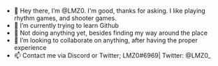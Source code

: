 - 👋 Hey there, I’m @LMZ0. I'm good, thanks for asking. I like playing rhythm games, and shooter games. 
- 👀 I’m currently trying to learn Github
- 🌱 Not doing anything yet, besides finding my way around the place
- 💞️ I’m looking to collaborate on anything, after having the proper experience
- 📫 Contact me via Discord or Twitter; LMZ0#6969| Twitter: @LMZ0_
